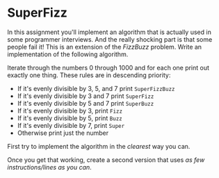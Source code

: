 # SuperFizz

In this assignment you'll implement an algorithm that is actually used in some programmer interviews. And the
really shocking part is that some people fail it! This is an extension of the *FizzBuzz* problem. Write an implementation of the following algorithm.

Iterate through the numbers 0 through 1000 and for each one print out exactly one thing. These rules are in descending priority:

* If it's evenly divisible by 3, 5, and 7 print `SuperFizzBuzz`
* If it's evenly divisible by 3 and 7 print `SuperFizz`
* If it's evenly divisible by 5 and 7 print `SuperBuzz`
* If it's evenly divisible by 3, print `Fizz`
* If it's evenly divisible by 5, print `Buzz`
* If it's evenly divisible by 7, print `Super`
* Otherwise print just the number

First try to implement the algorithm in the *clearest* way you can.

Once you get that working, create a second version that uses *as few instructions/lines as you can*.
